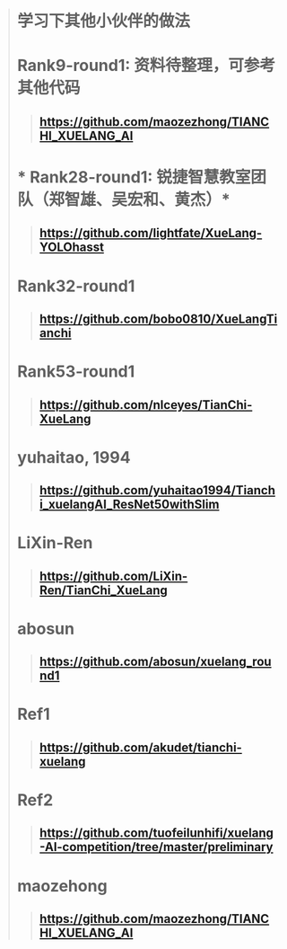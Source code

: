 ># 学习下其他小伙伴的做法
># Rank9-round1: 资料待整理，可参考其他代码
>>## https://github.com/maozezhong/TIANCHI_XUELANG_AI
># * Rank28-round1: 锐捷智慧教室团队（郑智雄、吴宏和、黄杰）*
>>## https://github.com/lightfate/XueLang-YOLOhasst
># Rank32-round1
>>## https://github.com/bobo0810/XueLangTianchi
># Rank53-round1
>>## https://github.com/nlceyes/TianChi-XueLang
># yuhaitao, 1994
>>## https://github.com/yuhaitao1994/Tianchi_xuelangAI_ResNet50withSlim
># LiXin-Ren
>>## https://github.com/LiXin-Ren/TianChi_XueLang
># abosun
>>## https://github.com/abosun/xuelang_round1
># Ref1
>>## https://github.com/akudet/tianchi-xuelang
># Ref2
>>## https://github.com/tuofeilunhifi/xuelang-AI-competition/tree/master/preliminary
># maozehong
>>## https://github.com/maozezhong/TIANCHI_XUELANG_AI
